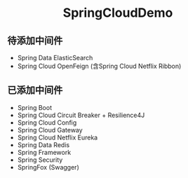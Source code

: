 <h1 style="text-align: center;">SpringCloudDemo </h1>

## 待添加中间件

- Spring Data ElasticSearch
- Spring Cloud OpenFeign (含Spring Cloud Netflix Ribbon)

## 已添加中间件

- Spring Boot
- Spring Cloud Circuit Breaker + Resilience4J
- Spring Cloud Config
- Spring Cloud Gateway
- Spring Cloud Netflix Eureka
- Spring Data Redis
- Spring Framework
- Spring Security
- SpringFox (Swagger)